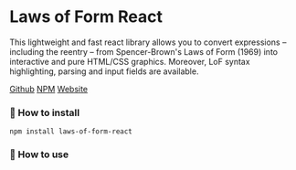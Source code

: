 # Laws of Form React
This lightweight and fast react library allows you to convert expressions – including the reentry – from Spencer-Brown's Laws of Form (1969) into interactive and pure HTML/CSS graphics. Moreover, LoF syntax highlighting, parsing and input fields are available.

[Github](https://github.com/Kevger/Laws-of-Form-React)
[NPM](https://www.npmjs.com/package/laws-of-form-react)
[Website](https://lof-react.web.app/)

### 👷 How to install

```
npm install laws-of-form-react
```
### 🔧 How to use

```jsx
```
